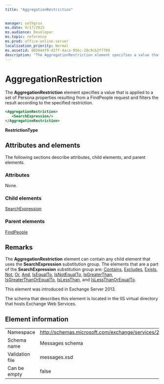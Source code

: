 ```yaml
---
title: "AggregationRestriction"
 
 
manager: sethgros
ms.date: 9/17/2015
ms.audience: Developer
ms.topic: reference
ms.prod: office-online-server
localization_priority: Normal
ms.assetid: d05044f9-d2ff-4aca-956c-20c9cb2f7709
description: "The AggregationRestriction element specifies a value that is applied to a set of Persona properties resulting from a FindPeople request and filters the result according to the specified restriction."
---
```


# AggregationRestriction

The **AggregationRestriction** element specifies a value that is applied to a set of Persona properties resulting from a FindPeople request and filters the result according to the specified restriction. 
  
```XML
<AggregationRestriction>
   <SearchExpression/>
</AggregationRestriction>
```

 **RestrictionType**
## Attributes and elements

The following sections describe attributes, child elements, and parent elements.
  
### Attributes

None.
  
### Child elements

[SearchExpression](searchexpression.md)
  
### Parent elements

[FindPeople](findpeople.md)
  
## Remarks

The **AggregationRestriction** element can contain any child element that uses the **SearchExpression** substitution group. The elements that are a part of the **SearchExpression** substitution group are: [Contains](contains.md), [Excludes](excludes.md), [Exists](exists.md), [Not](not.md), [Or](or.md), [And](and.md), [IsEqualTo](isequalto.md), [IsNotEqualTo](isnotequalto.md), [IsGreaterThan](isgreaterthan.md), [IsGreaterThanOrEqualTo](isgreaterthanorequalto.md), [IsLessThan](islessthan.md), and [IsLessThanOrEqualTo](islessthanorequalto.md).
  
This element was introduced in Exchange Server 2013.
  
The schema that describes this element is located in the IIS virtual directory that hosts Exchange Web Services.
  
## Element information

|||
|:-----|:-----|
|Namespace  <br/> |http://schemas.microsoft.com/exchange/services/2006/messages  <br/> |
|Schema name  <br/> |Messages schema  <br/> |
|Validation file  <br/> |messages.xsd  <br/> |
|Can be empty  <br/> |false  <br/> |
   

